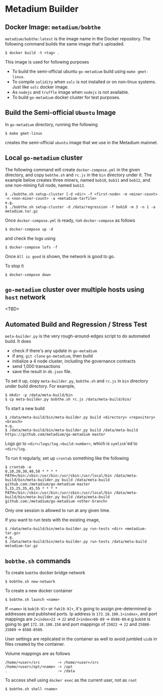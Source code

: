 # Metadium Builder

## Docker Image: `metadium/bobthe`

`metadium/bobthe:latest` is the image name in the Docker repository. The following command builds the same image that's uploaded.

    $ docker build -t <tag> .

This image is used for following purposes

* To build the semi-official ubuntu `go-metadium` build using `make gmet-linux`.
* To compile `solidity` when `solc` is not installed or on non-linux systems. Just like `solc` docker image.
* As `nodejs` and `truffle` image when `nodejs` is not available.
* To build `go-metadium` docker cluster for test purposes.

## Build the Semi-official `Ubuntu` Image

In `go-metadium` directory, running the following

    $ make gmet-linux

creates the semi-official `ubuntu` image that we use in the Metadium mainnet.

## Local `go-metadium` cluster

The following command will create `docker-compose.yml` in the given directory, and copy `bobthe.sh` and `rc.js` in the `bin` directory under it. The example below creates three miners, named `bob10`, `bob11` and `bob12`, and one non-mining full node, named `bob13`.

    $ ./bobthe.sh setup-cluster [-d <dir> -f <first-node> -m <miner-count> -n <non-miner-count> -a <metadium-tarfile>
    e.g.
    $ ./bobthe.sh setup-cluster -d /data/regression -f bob10 -m 3 -n 1 -a metadium.tar.gz

Once `docker-compose.yml` is ready, run `docker-compose` as follows

    $ docker-compose up -d

and check the logs using

    $ docker-compose lofs -f

Once `All is good` is shown, the network is good to go.

To stop it

    $ docker-compose down

## `go-metadium` cluster over multiple hosts using `host` network

&lt;TBD&gt;

## Automated Build and Regression / Stress Test

`meta-builder.py` is the very rough-around-edges script to do automated build. It does

* check if there's any update in `go-metadium`
* if any, `git clone` `go-metadium`, then build
* initialize a 4 node cluster, including the governance contracts
* send 1,000 transactions
* save the result in `db.json` file.

To set it up, copy `meta-builder.py`, `bobthe.sh` and `rc.js` in `bin` directory under build directory. For example,

    $ mkdir -p /data/meta-build/bin
    $ cp meta-builder.py bobthe.sh rc.js /data/meta-build/bin/

To start a new build

    $ /data/meta-build/bin/meta-builder.py build <directory> <repository> <branch>
    e.g.
    $ /data/meta-build/bin/meta-builder.py build /data/meta-build https://github.com/metadium/go-metadium master

Logs go to `<dir>/logs/log.<build-number>`, which is `symlink`'ed to `<dir>/log`.

To run it regularly, set up `crontab` something like the following

    $ crontab -e
    0,10,20,30,40,50 * * * * PATH=/bin:/sbin:/usr/bin:/usr/sbin:/usr/local/bin /data/meta-build/bin/meta-builder.py build /data/meta-build github.com:/metadium/go-metadium master
    5,15,25,35,45,55 * * * * PATH=/bin:/sbin:/usr/bin:/usr/sbin:/usr/local/bin /data/meta-build/bin/meta-builder.py build /data/meta-build github.com:/metadium/go-metadium <other-branch>

Only one session is allowed to run at any given time.

If you want to run tests with the existing image,

    $ /data/meta-build/bin/meta-builder.py run-tests <dir> <metadium-tar.gz>
    e.g.
    $ /data/meta-build/bin/meta-builder.py run-tests /data/meta-build metadium-tar.gz

## `bobthe.sh` commands

To create `bobthe` docker bridge network

    $ bobthe.sh new-network

To create a new docker container

    $ bobthe.sh launch <name>

If `<name>` is `bob[0-9]+` or `fak[0-9]+`, it's going to assign pre-determined ip addresses and published ports. Ip address is `172.18.100.1<index>`, and port mappings are `2<index>22` -> `22` and `2<index>88-89` -> `8588-89`.e.g `bob50` is going to get `172.18.100.150` and port mappings of `25022` -> `22` and `25088-25089` -> `8588-8589`.

User settings are replicated in the container as well to avoid jumbled `uid`s in files created by the container.

Volume mappings are as follows

    /home/<user>/src        -> /home/<user>/src
    /home/<user>/opt/<name> -> /opt
    .                       -> /data

To access shell using `docker exec` as the current user, not as `root`

    $ bobthe.sh shell <name>
